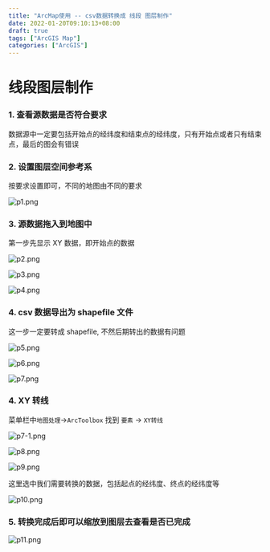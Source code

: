 ```yaml
---
title: "ArcMap使用 -- csv数据转换成 线段 图层制作"
date: 2022-01-20T09:10:13+08:00
draft: true
tags: ["ArcGIS Map"]
categories: ["ArcGIS"]
---
```


# 线段图层制作

### 1. 查看源数据是否符合要求

数据源中一定要包括开始点的经纬度和结束点的经纬度，只有开始点或者只有结束点，最后的图会有错误

### 2. 设置图层空间参考系

按要求设置即可，不同的地图由不同的要求

![p1.png](https://p9-juejin.byteimg.com/tos-cn-i-k3u1fbpfcp/70cf9119eb0c42edbe324be0ddf152c9~tplv-k3u1fbpfcp-watermark.image?)

### 3. 源数据拖入到地图中

第一步先显示 XY 数据，即开始点的数据

![p2.png](https://p9-juejin.byteimg.com/tos-cn-i-k3u1fbpfcp/0c8c17ff699949b69afa3f3f0963badd~tplv-k3u1fbpfcp-watermark.image?)

![p3.png](https://p9-juejin.byteimg.com/tos-cn-i-k3u1fbpfcp/3cd139e3945f43d687802f19320c26e9~tplv-k3u1fbpfcp-watermark.image?)

![p4.png](https://p3-juejin.byteimg.com/tos-cn-i-k3u1fbpfcp/265af4edfa2b471681fd328e48f5ce2e~tplv-k3u1fbpfcp-watermark.image?)

### 4. csv 数据导出为 shapefile 文件

这一步一定要转成 shapefile, 不然后期转出的数据有问题

![p5.png](https://p3-juejin.byteimg.com/tos-cn-i-k3u1fbpfcp/2a642888e4b94a8ba2278570a47fd3fb~tplv-k3u1fbpfcp-watermark.image?)

![p6.png](https://p6-juejin.byteimg.com/tos-cn-i-k3u1fbpfcp/5b4606ff45fa4bdb983f6589fcc8a70e~tplv-k3u1fbpfcp-watermark.image?)

![p7.png](https://p6-juejin.byteimg.com/tos-cn-i-k3u1fbpfcp/a45c468c533b4cadbccc7fdcdc376a7b~tplv-k3u1fbpfcp-watermark.image?)

### 4. XY 转线

菜单栏中`地图处理`->`ArcToolbox` 找到 `要素` -> `XY转线`

![p7-1.png](https://p6-juejin.byteimg.com/tos-cn-i-k3u1fbpfcp/937e1caa3b0a4e47945c6e6fdeb772dc~tplv-k3u1fbpfcp-watermark.image?)

![p8.png](https://p3-juejin.byteimg.com/tos-cn-i-k3u1fbpfcp/80311eef25ad49929625f3ff3b56605f~tplv-k3u1fbpfcp-watermark.image?)

![p9.png](https://p1-juejin.byteimg.com/tos-cn-i-k3u1fbpfcp/965870b650a7451ab1ec6f9e497da2f6~tplv-k3u1fbpfcp-watermark.image?)

这里选中我们需要转换的数据，包括起点的经纬度、终点的经纬度等

![p10.png](https://p9-juejin.byteimg.com/tos-cn-i-k3u1fbpfcp/4e0b8ad296fb4ab8843fd215eaf445d8~tplv-k3u1fbpfcp-watermark.image?)

### 5. 转换完成后即可以缩放到图层去查看是否已完成

![p11.png](https://p9-juejin.byteimg.com/tos-cn-i-k3u1fbpfcp/227d488b460f4aa7a92b09af286cd419~tplv-k3u1fbpfcp-watermark.image?)

